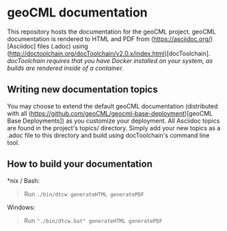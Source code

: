 # geoCML documentation

This repository hosts the documentation for the geoCML project. geoCML documentation is rendered to HTML and PDF from (https://asciidoc.org/)[Asciidoc] files (.adoc) using (http://doctoolchain.org/docToolchain/v2.0.x/index.html)[docToolchain]. _docToolchain requires that you have Docker installed on your system, as builds are rendered inside of a container._

## Writing new documentation topics

You may choose to extend the default geoCML documentation (distributed with all (https://github.com/geoCML/geocml-base-deployment)[geoCML Base Deployments]) as you customize your deployment. All Asciidoc topics are found in the project's topics/ directory. Simply add your new topics as a .adoc file to this directory and build using docToolchain's command line tool.

## How to build your documentation

*nix / Bash:
> Run `./bin/dtcw generateHTML generatePDF`

Windows:
> Run `"./bin/dtcw.bat" generateHTML generatePDF`
